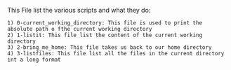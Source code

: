 This File list the various scripts and what they do:

	1) 0-current_working_directory: This file is used to print the absolute path o fthe current working directory
	2) 1-listit: This file list the content of the current working directory
	3) 2-bring_me_home: This file takes us back to our home directory
	4) 3-listfiles: This file list all the files in the current directory int a long format
